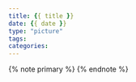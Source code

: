 ```yaml
---
title: {{ title }}
date: {{ date }}
type: "picture"
tags:
categories:
---
```

{% note primary %} {% endnote %}
<meta name="referrer" content="no-referrer" />


<!--more-->


